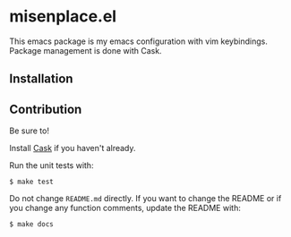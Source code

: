 # misenplace.el

This emacs package is my emacs configuration with vim keybindings. Package management is done with Cask.

## Installation


## Contribution

Be sure to!

Install [Cask](https://github.com/rejeep/cask.el) if you haven't
already.

Run the unit tests with:

    $ make test

Do not change `README.md` directly. If you want to change the README
or if you change any function comments, update the README with:

    $ make docs

